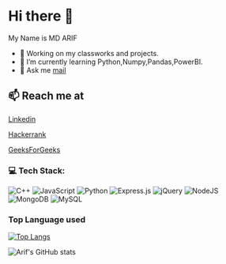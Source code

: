 # Hi there 👋
My Name is MD ARIF

<!-- 
**arifszl/arifszl** is a ✨ _special_ ✨ repository because its `README.md` (this file) appears on your GitHub profile. -->
<!-- 
Here are some ideas to get you started:

- 🔭 I’m currently working on ... My class work
- 🌱 I’m currently learning ...
- 👯 I’m looking to collaborate on ...
- 🤔 I’m looking for help with ...
- 💬 Ask me about ...
- 📫 How to reach me: ...
- 😄 Pronouns: ...
- ⚡ Fun fact: ...

 -->
- 🔭 Working on my classworks and projects.
- 🌱 I’m currently learning Python,Numpy,Pandas,PowerBI.
- 💬 Ask me [mail](mailto:arif88058@gmail.com)

## 📫 Reach me at
[Linkedin](www.linkedin.com/in/md-arif-025377137)

[Hackerrank](https://www.hackerrank.com/arifszl) 

[GeeksForGeeks](https://auth.geeksforgeeks.org/user/arifszl)

 

<!-- ### My stats

![Arif's GitHub stats](https://github-readme-stats.vercel.app/api?username=arifszl)


![GitHub streak stats](https://github-readme-streak-stats.herokuapp.com/?user=arifszl)

<summary><b>📊 Github Contribution Graph</b></summary>
<p align="center"<a href="#"><img alt="Arif Activity Graph" src="https://activity-graph.herokuapp.com/graph?username=arifszl&bg_color=0D1117&color=e05397&line=e05397&point=FFFFFF&hide_border=true&" /></a></p>
 -->
 ### 💻 Tech Stack:
![C++](https://img.shields.io/badge/c++-%2300599C.svg?style=for-the-badge&logo=c%2B%2B&logoColor=white) ![JavaScript](https://img.shields.io/badge/javascript-%23323330.svg?style=for-the-badge&logo=javascript&logoColor=%23F7DF1E) ![Python](https://img.shields.io/badge/python-3670A0?style=for-the-badge&logo=python&logoColor=ffdd54) ![Express.js](https://img.shields.io/badge/express.js-%23404d59.svg?style=for-the-badge&logo=express&logoColor=%2361DAFB) ![jQuery](https://img.shields.io/badge/jquery-%230769AD.svg?style=for-the-badge&logo=jquery&logoColor=white) ![NodeJS](https://img.shields.io/badge/node.js-6DA55F?style=for-the-badge&logo=node.js&logoColor=white) ![MongoDB](https://img.shields.io/badge/MongoDB-%234ea94b.svg?style=for-the-badge&logo=mongodb&logoColor=white) ![MySQL](https://img.shields.io/badge/mysql-%2300f.svg?style=for-the-badge&logo=mysql&logoColor=white)
 ### Top Language used

[![Top Langs](https://github-readme-stats.vercel.app/api/top-langs/?username=arifszl&hide_progress=true)](https://github.com/arifszl/github-readme-stats)

<!-- ### 📊 My Stats:
![](https://github-readme-stats.vercel.app/api?username=arifszl&theme=merko&hide_border=false&include_all_commits=false&count_private=false)<br/>
![](https://github-readme-streak-stats.herokuapp.com/?user=arifszl&theme=merko&hide_border=false)<br/> -->

![Arif's GitHub stats](https://github-readme-stats.vercel.app/api?username=arifszl&show_icons=true&bg_color=00000000)






